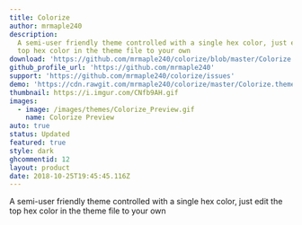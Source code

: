 ```yaml
---
title: Colorize
author: mrmaple240
description:
  A semi-user friendly theme controlled with a single hex color, just edit the
  top hex color in the theme file to your own
download: 'https://github.com/mrmaple240/colorize/blob/master/Colorize.theme.css'
github_profile_url: 'https://github.com/mrmaple240'
support: 'https://github.com/mrmaple240/colorize/issues'
demo: 'https://cdn.rawgit.com/mrmaple240/colorize/master/Colorize.theme.css'
thumbnail: https://i.imgur.com/CNfb9AH.gif
images:
  - image: /images/themes/Colorize_Preview.gif
    name: Colorize Preview
auto: true
status: Updated
featured: true
style: dark
ghcommentid: 12
layout: product
date: 2018-10-25T19:45:45.116Z
---
```

A semi-user friendly theme controlled with a single hex color, just edit the top hex color in the theme file to your own